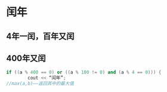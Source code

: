 # 闰年
## 4年一闰，百年又闰
## 400年又闰
~~~c++
if ((a % 400 == 0) or ((a % 100 != 0) and (a % 4 == 0))) {
		cout << “闰年”;
//max(a,b)——返回其中的最大值
~~~